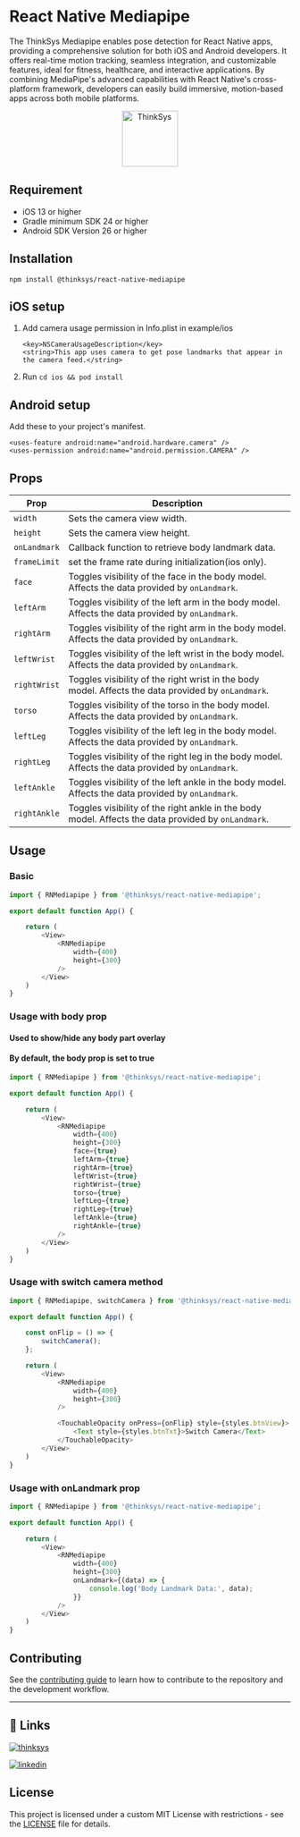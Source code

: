 # React Native Mediapipe

The ThinkSys Mediapipe enables pose detection for React Native apps, providing a comprehensive solution for both iOS and Android developers. It offers real-time motion tracking, seamless integration, and customizable features, ideal for fitness, healthcare, and interactive applications. By combining MediaPipe's advanced capabilities with React Native's cross-platform framework, developers can easily build immersive, motion-based apps across both mobile platforms.

<p align="center">
<img src="https://i.ibb.co/L1FNt92/thinksys-logo.png" height="100" alt="ThinkSys" />
</p>

## Requirement
* iOS 13 or higher
* Gradle minimum SDK 24 or higher
* Android SDK Version 26 or higher


## Installation
```
npm install @thinksys/react-native-mediapipe
```

## iOS setup
1. Add camera usage permission in Info.plist in example/ios
    ```
    <key>NSCameraUsageDescription</key>
	<string>This app uses camera to get pose landmarks that appear in the camera feed.</string>
    ```
   
2. Run ```cd ios && pod install```


## Android setup
Add these to your project's manifest.

```
<uses-feature android:name="android.hardware.camera" />
<uses-permission android:name="android.permission.CAMERA" />
```

## Props

| Prop        | Description                                                                                     |
|-------------|-------------------------------------------------------------------------------------------------|
| `width`     | Sets the camera view width.                                                                      |
| `height`    | Sets the camera view height.                                                                     |
| `onLandmark`| Callback function to retrieve body landmark data.                                                |
| `frameLimit`| set the frame rate during initialization(ios only).                                              |
| `face`      | Toggles visibility of the face in the body model. Affects the data provided by `onLandmark`.      |
| `leftArm`   | Toggles visibility of the left arm in the body model. Affects the data provided by `onLandmark`.  |
| `rightArm`  | Toggles visibility of the right arm in the body model. Affects the data provided by `onLandmark`. |
| `leftWrist` | Toggles visibility of the left wrist in the body model. Affects the data provided by `onLandmark`.|
| `rightWrist`| Toggles visibility of the right wrist in the body model. Affects the data provided by `onLandmark`.|
| `torso`     | Toggles visibility of the torso in the body model. Affects the data provided by `onLandmark`.     |
| `leftLeg`   | Toggles visibility of the left leg in the body model. Affects the data provided by `onLandmark`.  |
| `rightLeg`  | Toggles visibility of the right leg in the body model. Affects the data provided by `onLandmark`. |
| `leftAnkle` | Toggles visibility of the left ankle in the body model. Affects the data provided by `onLandmark`.|
| `rightAnkle`| Toggles visibility of the right ankle in the body model. Affects the data provided by `onLandmark`.|


## Usage

### Basic

```js
import { RNMediapipe } from '@thinksys/react-native-mediapipe';

export default function App() {

    return (
        <View>
            <RNMediapipe 
                width={400}
                height={300}
            />
        </View>
    )
}
```

### Usage with body prop

#### Used to show/hide any body part overlay
#### By default, the body prop is set to true

```js
import { RNMediapipe } from '@thinksys/react-native-mediapipe';

export default function App() {

    return (
        <View>
            <RNMediapipe 
                width={400}
                height={300}
                face={true}
                leftArm={true}
                rightArm={true}
                leftWrist={true}
                rightWrist={true}
                torso={true}
                leftLeg={true}
                rightLeg={true}
                leftAnkle={true}
                rightAnkle={true}
            />
        </View>
    )
}
```

### Usage with switch camera method

```js
import { RNMediapipe, switchCamera } from '@thinksys/react-native-mediapipe';

export default function App() {

    const onFlip = () => {
        switchCamera();
    };

    return (
        <View>
            <RNMediapipe 
                width={400}
                height={300}
            />

            <TouchableOpacity onPress={onFlip} style={styles.btnView}>
                <Text style={styles.btnTxt}>Switch Camera</Text>
            </TouchableOpacity>
        </View>
    )
}

```

### Usage with onLandmark prop

```js
import { RNMediapipe } from '@thinksys/react-native-mediapipe';

export default function App() {

    return (
        <View>
            <RNMediapipe 
                width={400}
                height={300}
                onLandmark={(data) => {
                    console.log('Body Landmark Data:', data);
                }}
            />
        </View>
    )
}

```

## Contributing

See the [contributing guide](CONTRIBUTING.md) to learn how to contribute to the repository and the development workflow.

---

## 🔗 Links
[![thinksys](https://img.shields.io/badge/my_portfolio-000?style=for-the-badge&logo=ko-fi&logoColor=white)](https://thinksys.com/)

[![linkedin](https://img.shields.io/badge/linkedin-0A66C2?style=for-the-badge&logo=linkedin&logoColor=white)](https://in.linkedin.com/company/thinksys-inc)

## License

This project is licensed under a custom MIT License with restrictions - see the [LICENSE](LICENSE) file for details.
